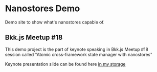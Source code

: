 # Nanostores Demo

Demo site to show what's nanostores capable of.

## Bkk.js Meetup #18

This demo project is the part of keynote speaking in Bkk.js Meetup #18 session called "Atomic cross-framework state manager with nanostores"

Keynote presentation slide can be found here [in my storage](https://l.rayriffy.com/nanostores-keynote)

